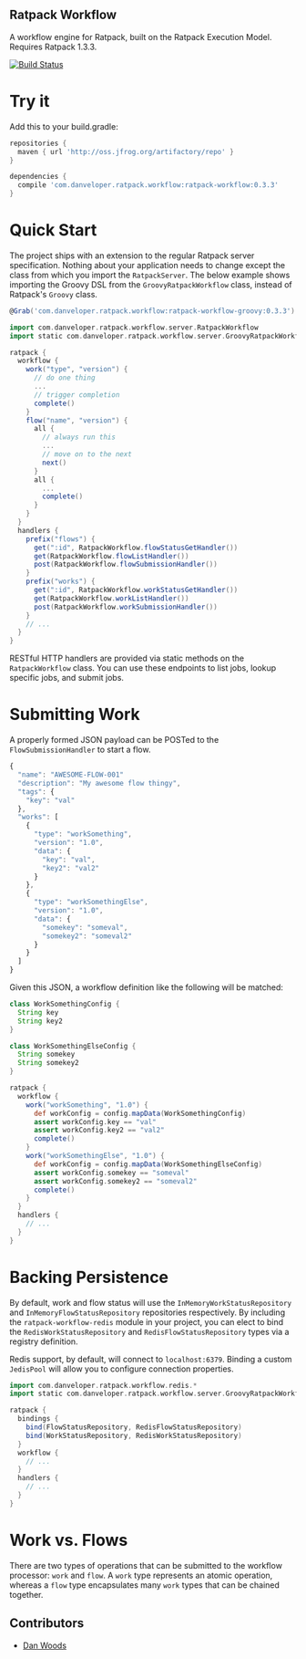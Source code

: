 Ratpack Workflow
---

A workflow engine for Ratpack, built on the Ratpack Execution Model. Requires Ratpack 1.3.3.

[![Build Status](https://travis-ci.org/danveloper/ratpack-workflow.svg)](https://travis-ci.org/danveloper/ratpack-workflow)

Try it
===

Add this to your build.gradle:

```groovy
repositories {
  maven { url 'http://oss.jfrog.org/artifactory/repo' }
}

dependencies {
  compile 'com.danveloper.ratpack.workflow:ratpack-workflow:0.3.3'
}
```

Quick Start
===

The project ships with an extension to the regular Ratpack server specification. Nothing about your application needs to change except the class from which you import the `RatpackServer`. The below example shows importing the Groovy DSL from the `GroovyRatpackWorkflow` class, instead of Ratpack's `Groovy` class.

```groovy
@Grab('com.danveloper.ratpack.workflow:ratpack-workflow-groovy:0.3.3')

import com.danveloper.ratpack.workflow.server.RatpackWorkflow
import static com.danveloper.ratpack.workflow.server.GroovyRatpackWorkflow.ratpack

ratpack {
  workflow {
    work("type", "version") {
      // do one thing
      ...
      // trigger completion
      complete()
    }
    flow("name", "version") {
      all {
        // always run this
        ...
        // move on to the next
        next()
      }
      all {
        ...
        complete()
      }
    }
  }
  handlers {
    prefix("flows") {
      get(":id", RatpackWorkflow.flowStatusGetHandler())
      get(RatpackWorkflow.flowListHandler())
      post(RatpackWorkflow.flowSubmissionHandler())
    }
    prefix("works") {
      get(":id", RatpackWorkflow.workStatusGetHandler())
      get(RatpackWorkflow.workListHandler())
      post(RatpackWorkflow.workSubmissionHandler())
    }
    // ...
  }
}
```

RESTful HTTP handlers are provided via static methods on the `RatpackWorkflow` class. You can use these endpoints to list jobs, lookup specific jobs, and submit jobs.

Submitting Work
===

A properly formed JSON payload can be POSTed to the `FlowSubmissionHandler` to start a flow.

```javascript
{
  "name": "AWESOME-FLOW-001"
  "description": "My awesome flow thingy",
  "tags": {
    "key": "val"
  },
  "works": [
    {
      "type": "workSomething",
      "version": "1.0",
      "data": {
        "key": "val",
        "key2": "val2"
      }
    },
    {
      "type": "workSomethingElse",
      "version": "1.0",
      "data": {
        "somekey": "someval",
        "somekey2": "someval2"
      }
    }
  ]
}
```

Given this JSON, a workflow definition like the following will be matched:

```groovy
class WorkSomethingConfig {
  String key
  String key2
}

class WorkSomethingElseConfig {
  String somekey
  String somekey2
}

ratpack {
  workflow {
    work("workSomething", "1.0") {
      def workConfig = config.mapData(WorkSomethingConfig)
      assert workConfig.key == "val"
      assert workConfig.key2 == "val2"
      complete()
    }
    work("workSomethingElse", "1.0") {
      def workConfig = config.mapData(WorkSomethingElseConfig)
      assert workConfig.somekey == "someval"
      assert workConfig.somekey2 == "someval2"
      complete()
    }
  }
  handlers {
    // ...
  }
}
```

Backing Persistence
===

By default, work and flow status will use the `InMemoryWorkStatusRepository` and `InMemoryFlowStatusRepository` repositories respectively. By including the `ratpack-workflow-redis` module in your project, you can elect to bind the `RedisWorkStatusRepository` and `RedisFlowStatusRepository` types via a registry definition.

Redis support, by default, will connect to `localhost:6379`. Binding a custom `JedisPool` will allow you to configure connection properties.

```groovy
import com.danveloper.ratpack.workflow.redis.*
import static com.danveloper.ratpack.workflow.server.GroovyRatpackWorkflow.ratpack

ratpack {
  bindings {
    bind(FlowStatusRepository, RedisFlowStatusRepository)
    bind(WorkStatusRepository, RedisWorkStatusRepository)
  }
  workflow {
    // ...
  }
  handlers {
    // ...
  }
}
```

Work vs. Flows
===

There are two types of operations that can be submitted to the workflow processor: `work` and `flow`. A `work` type represents an atomic operation, whereas a `flow` type encapsulates many `work` types that can be chained together.

Contributors
---

* [Dan Woods](https://twitter.com/danveloper)
